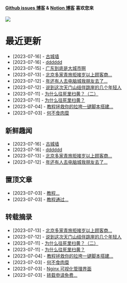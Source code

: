 
#### [Github issues 博客](https://github.adone.eu.org/) & [Notion 博客](https://nb.adone.eu.org/) 喜欢您来
[![](https://s2.loli.net/2023/07/03/WxmifsloVXrYz2I.png)](https://nb.adone.eu.org/)
# 最近更新
- [2023-07-16] - [古城墙](https://github.com/jaydong2016/gitblog/issues/33)
- [2023-07-16] - [dddddd](https://github.com/jaydong2016/gitblog/issues/32)
- [2023-07-15] - [广东到底是大城市啊](https://github.com/jaydong2016/gitblog/issues/26)
- [2023-07-13] - [北京多家青旅拒接岁以上顾客商...](https://github.com/jaydong2016/gitblog/issues/25)
- [2023-07-12] - [年还有人去电脑城我朋友去了...](https://github.com/jaydong2016/gitblog/issues/23)
- [2023-07-12] - [说到这次天门山结伴跳崖的几个年轻人](https://github.com/jaydong2016/gitblog/issues/22)
- [2023-07-11] - [为什么往死里扫黄？（二）](https://github.com/jaydong2016/gitblog/issues/21)
- [2023-07-11] - [为什么往死里扫黄？](https://github.com/jaydong2016/gitblog/issues/20)
- [2023-07-04] - [教程拯救你的拉垮一键脚本搭建...](https://github.com/jaydong2016/gitblog/issues/19)
- [2023-07-03] - [何不食肉糜](https://github.com/jaydong2016/gitblog/issues/17)
## 新鲜趣闻
- [2023-07-16] - [古城墙](https://github.com/jaydong2016/gitblog/issues/33)
- [2023-07-16] - [dddddd](https://github.com/jaydong2016/gitblog/issues/32)
- [2023-07-13] - [北京多家青旅拒接岁以上顾客商...](https://github.com/jaydong2016/gitblog/issues/25)
- [2023-07-12] - [年还有人去电脑城我朋友去了...](https://github.com/jaydong2016/gitblog/issues/23)
## 置顶文章
- [2023-07-03] - [教程...](https://github.com/jaydong2016/gitblog/issues/13)
- [2023-07-03] - [教程通过...](https://github.com/jaydong2016/gitblog/issues/12)
## 转载摘录
- [2023-07-13] - [北京多家青旅拒接岁以上顾客商...](https://github.com/jaydong2016/gitblog/issues/25)
- [2023-07-12] - [说到这次天门山结伴跳崖的几个年轻人](https://github.com/jaydong2016/gitblog/issues/22)
- [2023-07-11] - [为什么往死里扫黄？（二）](https://github.com/jaydong2016/gitblog/issues/21)
- [2023-07-11] - [为什么往死里扫黄？](https://github.com/jaydong2016/gitblog/issues/20)
- [2023-07-04] - [教程拯救你的拉垮一键脚本搭建...](https://github.com/jaydong2016/gitblog/issues/19)
- [2023-07-03] - [何不食肉糜](https://github.com/jaydong2016/gitblog/issues/17)
- [2023-07-03] - [Nginx 可视化管理界面](https://github.com/jaydong2016/gitblog/issues/16)
- [2023-07-03] - [转载申请免费...](https://github.com/jaydong2016/gitblog/issues/14)
